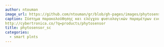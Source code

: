 ```yaml
---
author: ntouman
image_url: https://github.com/ntouman/gr/blob/gh-pages/images/phytosensor_sc.jpg
caption: Σύστημα παρακολούθησης και ελέγχου φυσιολογικών παραμέτρων ενός φυτού για (αυτόματη) ρύθμιση άρδευσης, λίπανσης κλπ.
http://cybertronica.co/?q=products/phytosensor
title: phytosensor_sc
categories:
  - smart plnts
---
```

